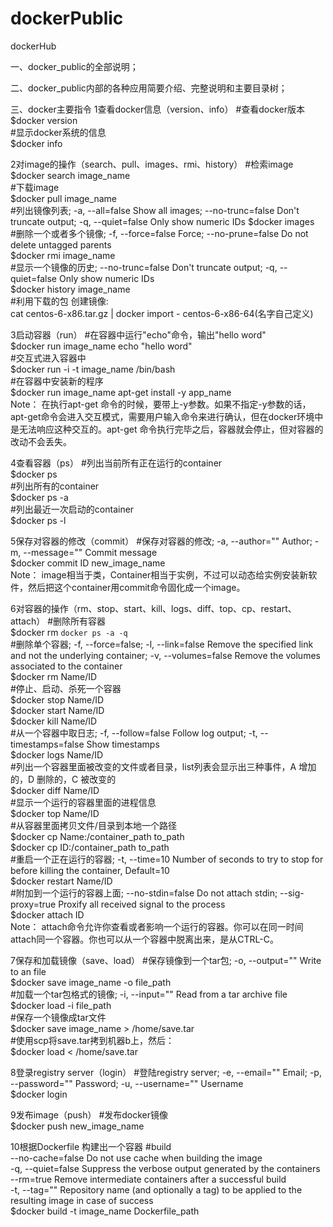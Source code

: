 # dockerPublic
dockerHub

一、docker_public的全部说明；

二、docker_public内部的各种应用简要介绍、完整说明和主要目录树；

三、docker主要指令
1查看docker信息（version、info）
#查看docker版本  
$docker version  
#显示docker系统的信息  
$docker info  

2对image的操作（search、pull、images、rmi、history）
#检索image  
$docker search image_name  
#下载image  
$docker pull image_name  
#列出镜像列表; -a, --all=false Show all images; --no-trunc=false Don't truncate output; -q, --quiet=false Only show numeric IDs  $docker images  
#删除一个或者多个镜像; -f, --force=false Force; --no-prune=false Do not delete untagged parents  
$docker rmi image_name  
#显示一个镜像的历史; --no-trunc=false Don't truncate output; -q, --quiet=false Only show numeric IDs  
$docker history image_name  
#利用下载的包 创建镜像:  
cat centos-6-x86.tar.gz | docker import - centos-6-x86-64(名字自己定义)  

3启动容器（run）
#在容器中运行"echo"命令，输出"hello word"  
$docker run image_name echo "hello word"  
#交互式进入容器中  
$docker run -i -t image_name /bin/bash  
#在容器中安装新的程序  
$docker run image_name apt-get install -y app_name  
Note：  在执行apt-get 命令的时候，要带上-y参数。如果不指定-y参数的话，apt-get命令会进入交互模式，需要用户输入命令来进行确认，但在docker环境中是无法响应这种交互的。apt-get 命令执行完毕之后，容器就会停止，但对容器的改动不会丢失。

4查看容器（ps）
#列出当前所有正在运行的container  
$docker ps  
#列出所有的container  
$docker ps -a  
#列出最近一次启动的container  
$docker ps -l  

5保存对容器的修改（commit）
#保存对容器的修改; -a, --author="" Author; -m, --message="" Commit message  
$docker commit ID new_image_name  
Note：  image相当于类，Container相当于实例，不过可以动态给实例安装新软件，然后把这个container用commit命令固化成一个image。

6对容器的操作（rm、stop、start、kill、logs、diff、top、cp、restart、attach）
#删除所有容器  
$docker rm `docker ps -a -q`  
#删除单个容器; -f, --force=false; -l, --link=false Remove the specified link and not the underlying container; -v, --volumes=false Remove the volumes associated to the container  
$docker rm Name/ID  
#停止、启动、杀死一个容器  
$docker stop Name/ID  
$docker start Name/ID  
$docker kill Name/ID  
#从一个容器中取日志; -f, --follow=false Follow log output; -t, --timestamps=false Show timestamps  
$docker logs Name/ID  
#列出一个容器里面被改变的文件或者目录，list列表会显示出三种事件，A 增加的，D 删除的，C 被改变的  
$docker diff Name/ID  
#显示一个运行的容器里面的进程信息  
$docker top Name/ID  
#从容器里面拷贝文件/目录到本地一个路径  
$docker cp Name:/container_path to_path  
$docker cp ID:/container_path to_path  
#重启一个正在运行的容器; -t, --time=10 Number of seconds to try to stop for before killing the container, Default=10  
$docker restart Name/ID  
#附加到一个运行的容器上面; --no-stdin=false Do not attach stdin; --sig-proxy=true Proxify all received signal to the process  
$docker attach ID  
Note： attach命令允许你查看或者影响一个运行的容器。你可以在同一时间attach同一个容器。你也可以从一个容器中脱离出来，是从CTRL-C。

7保存和加载镜像（save、load）
#保存镜像到一个tar包; -o, --output="" Write to an file  
$docker save image_name -o file_path  
#加载一个tar包格式的镜像; -i, --input="" Read from a tar archive file  
$docker load -i file_path  
#保存一个镜像成tar文件  
$docker save image_name > /home/save.tar  
#使用scp将save.tar拷到机器b上，然后：  
$docker load < /home/save.tar  

8登录registry server（login）
#登陆registry server; -e, --email="" Email; -p, --password="" Password; -u, --username="" Username  
$docker login  

9发布image（push）
#发布docker镜像  
$docker push new_image_name  

10根据Dockerfile 构建出一个容器
#build  
      --no-cache=false Do not use cache when building the image  
      -q, --quiet=false Suppress the verbose output generated by the containers  
      --rm=true Remove intermediate containers after a successful build  
      -t, --tag="" Repository name (and optionally a tag) to be applied to the resulting image in case of success  
$docker build -t image_name Dockerfile_path  
